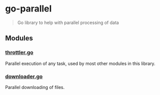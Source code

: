 # go-parallel
> Go library to help with parallel processing of data

## Modules
### [throttler.go](./throttler/throttler.go)
Parallel execution of any task, used by most other modules in this library.

### [downloader.go](./downloader/downloader.go)
Parallel downloading of files.
